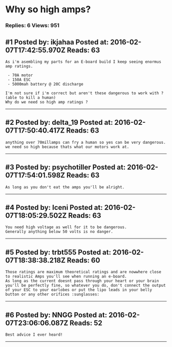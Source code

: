 # Why so high amps?

### Replies: 6 Views: 951

## \#1 Posted by: ikjahaa Posted at: 2016-02-07T17:42:55.970Z Reads: 63

```
As i'm asembling my parts for an E-board build I keep seeing enormus amp ratings.

 - 70A motor
 - 150A ESC
 - 5000mah battery @ 20C discharge

I'm not sure if i'm correct but aren't these dangerous to work with ? (able to kill a human)
Why do we need so high amp ratings ?
```

---
## \#2 Posted by: delta_19 Posted at: 2016-02-07T17:50:40.417Z Reads: 63

```
anything over 70millamps can fry a human so yes can be very dangerous. we need so high because thats what our motors work at.
```

---
## \#3 Posted by: psychotiller Posted at: 2016-02-07T17:54:01.598Z Reads: 63

```
As long as you don't eat the amps you'll be alright.
```

---
## \#4 Posted by: Iceni Posted at: 2016-02-07T18:05:29.502Z Reads: 63

```
You need high voltage as well for it to be dangerous.
Generally anything below 50 volts is no danger.
```

---
## \#5 Posted by: trbt555 Posted at: 2016-02-07T18:38:38.218Z Reads: 60

```
Those ratings are maximum theoretical ratings and are nowwhere close to realistic Amps you'll see when running an e-board.
As long as the current doesnt pass through your heart or your brain you'll be perfectly fine, so whatever you do, don't connect the output of your ESC to your earlobes or put the lipo leads in your belly button or any other orifices :sunglasses:
```

---
## \#6 Posted by: NNGG Posted at: 2016-02-07T23:06:06.087Z Reads: 52

```
Best advice I ever heard!
```

---
